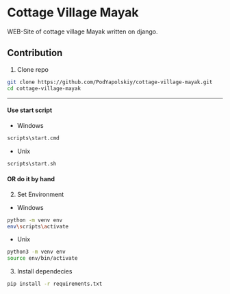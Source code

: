 # Cottage Village Mayak

WEB-Site of cottage village Mayak written on django.

## Contribution

1. Clone repo

```sh
git clone https://github.com/PodYapolskiy/cottage-village-mayak.git
cd cottage-village-mayak
```

---

#### Use start script

- Windows

```sh
scripts\start.cmd
```

- Unix

```sh
scripts\start.sh
```

#### OR do it by hand

2. Set Environment

- Windows

```sh
python -m venv env
env\scripts\activate
```

- Unix

```sh
python3 -m venv env
source env/bin/activate
```

3. Install dependecies

```sh
pip install -r requirements.txt
```
